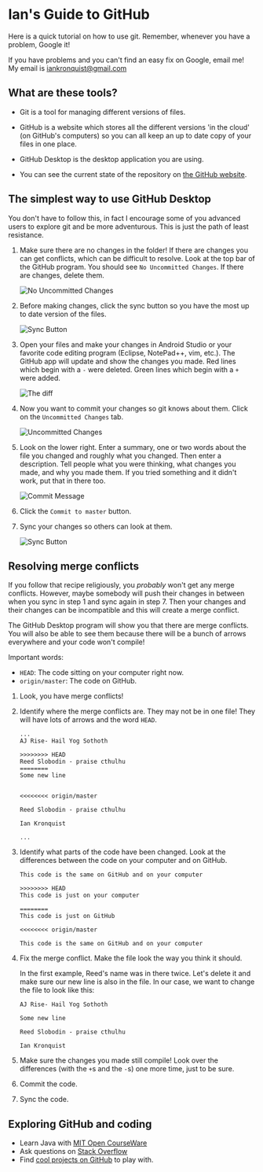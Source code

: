 Ian's Guide to GitHub
=====================

Here is a quick tutorial on how to use git. Remember, whenever you have a
problem, Google it!

If you have problems and you can't find an easy fix on Google, email me! My
email is iankronquist@gmail.com

What are these tools?
---------------------

* Git is a tool for managing different versions of files.

* GitHub is a website which stores all the different versions 'in the cloud'
  (on GitHub's computers) so you can all keep an up to date copy of your files
  in one place.

* GitHub Desktop is the desktop application you are using.

* You can see the current state of the repository on [the GitHub website](https://github.com/iankronquist/fellowshipoftherobot).


The simplest way to use GitHub Desktop
--------------------------------------

You don't have to follow this, in fact I encourage some of you advanced users
to explore git and be more adventurous. This is just the path of least
resistance.

1. Make sure there are no changes in the folder! If there are changes you can
   get conflicts, which can be difficult to resolve. Look at the top bar of the
   GitHub program. You should see `No Uncommitted Changes`.
   If there are changes, delete them.

   ![No Uncommitted Changes](pictures/nouncommittedchanges.png)



2. Before making changes, click the sync button so you have the most up to date
   version of the files.

   ![Sync Button](pictures/syncbutton.png)

3. Open your files and make your changes in Android Studio or your favorite
   code editing program (Eclipse, NotePad++, vim, etc.). The GitHub app will
   update and show the changes you made. Red lines which begin with a `-` were
   deleted. Green lines which begin with a `+` were added.

   ![The diff](pictures/diff.png)

4. Now you want to commit your changes so git knows about them. Click on the
   `Uncommitted Changes` tab.

   ![Uncommitted Changes](pictures/oneuncommittedchange.png)

5. Look on the lower right. Enter a summary, one or two words about the file
   you changed and roughly what you changed. Then enter a description. Tell people
   what you were thinking, what changes you made, and why you made them. If you
   tried something and it didn't work, put that in there too.

   ![Commit Message](pictures/commitmessage.png)

6. Click the `Commit to master` button.

7. Sync your changes so others can look at them.

   ![Sync Button](pictures/syncbutton.png)


Resolving merge conflicts
-------------------------

If you follow that recipe religiously, you *probably* won't get any merge
conflicts. However, maybe somebody will push their changes in between when you
sync in step 1 and sync again in step 7. Then your changes and their changes
can be incompatible and this will create a merge conflict.

The GitHub Desktop program will show you that there are merge conflicts. You
will also be able to see them because there will be a bunch of arrows
everywhere and your code won't compile!

Important words:

* `HEAD`: The code sitting on your computer right now.
* `origin/master`: The code on GitHub.

1. Look, you have merge conflicts!

2. Identify where the merge conflicts are. They may not be in one file! They
   will have lots of arrows and the word `HEAD`.

   ```
   ...
   AJ Rise- Hail Yog Sothoth

   >>>>>>>> HEAD
   Reed Slobodin - praise cthulhu
   ========
   Some new line


   <<<<<<<< origin/master

   Reed Slobodin - praise cthulhu

   Ian Kronquist

   ...
   ```

3. Identify what parts of the code have been changed. Look at the differences
   between the code on your computer and on GitHub.

   ```
   This code is the same on GitHub and on your computer

   >>>>>>>> HEAD
   This code is just on your computer

   ========
   This code is just on GitHub

   <<<<<<<< origin/master

   This code is the same on GitHub and on your computer

   ```

4. Fix the merge conflict. Make the file look the way you think it should.

   In the first example, Reed's name was in there twice. Let's delete it and make
   sure our new line is also in the file. In our case, we want to change the file
   to look like this:

   ```
   AJ Rise- Hail Yog Sothoth

   Some new line

   Reed Slobodin - praise cthulhu

   Ian Kronquist

   ```
5. Make sure the changes you made still compile!
   Look over the differences (with the `+`s and the `-`s) one more time, just
   to be sure.

7. Commit the code.

8. Sync the code.

Exploring GitHub and coding
---------------------------

* Learn Java with [MIT Open CourseWare](http://ocw.mit.edu/courses/electrical-engineering-and-computer-science/6-092-introduction-to-programming-in-java-january-iap-2010/)
* Ask questions on [Stack Overflow](https://stackoverflow.com/questions/tagged/java)
* Find [cool projects on GitHub](https://github.com/explore) to play with.
